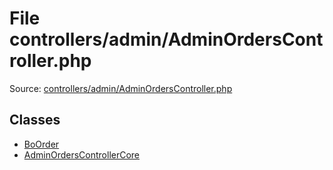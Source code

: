 File controllers/admin/AdminOrdersController.php
=========
Source: [controllers/admin/AdminOrdersController.php](https://github.com/PrestaShop/PrestaShop/blob/1.6.1.1/controllers/admin/AdminOrdersController.php)


Classes
-------

* [BoOrder](class.BoOrder)
* [AdminOrdersControllerCore](class.AdminOrdersControllerCore)

